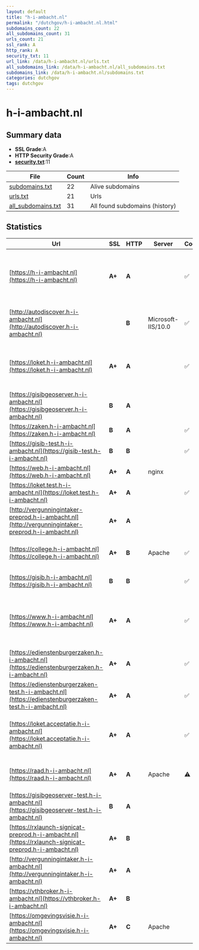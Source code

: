 ```yaml
---
layout: default
title: "h-i-ambacht.nl"
permalink: "/dutchgov/h-i-ambacht.nl.html"
subdomains_count: 22
all_subdomains_count: 31
urls_count: 21
ssl_rank: A
http_rank: A
security_txt: 11
url_link: /data/h-i-ambacht.nl/urls.txt
all_subdomains_link: /data/h-i-ambacht.nl/all_subdomains.txt
subdomains_link: /data/h-i-ambacht.nl/subdomains.txt
categories: dutchgov
tags: dutchgov
---
```



# h-i-ambacht.nl
## Summary data


 - **SSL Grade**:A
 - **HTTP Security Grade**:A
 - **[security.txt](https://www.digitaleoverheid.nl/nieuws/standaard-security-txt-nu-verplicht-voor-overheid/)**:11


| File       | Count | Info |
|------------|-------|------|
|[subdomains.txt](/DutchGovScope/data/h-i-ambacht.nl/subdomains.txt)|22|Alive subdomains|
|[urls.txt](/DutchGovScope/data/h-i-ambacht.nl/urls.txt)|21|Urls|
|[all_subdomains.txt](/DutchGovScope/data/h-i-ambacht.nl/all_subdomains.txt)|31|All found subdomains (history)|


## Statistics


| Url | SSL | HTTP | Server | Cookie | HSTS | CORS | CTO | CSP | XFO | XXP | RP |FP| Tech |Title |
|--------|-------|-------|------|------|------|------|------|------|------|------|------|------|------|------|
|[https://h-i-ambacht.nl](https://h-i-ambacht.nl)| **A+**| **A**||:white_check_mark: |:white_check_mark: | | | :white_check_mark:| :white_check_mark: | :white_check_mark: | :white_check_mark: | |Apache Tomcat Green Valley CMS HSTS Java|Inwoners - Gemee...|
|[http://autodiscover.h-i-ambacht.nl](http://autodiscover.h-i-ambacht.nl)| | **B**|Microsoft-IIS/10.0|:white_check_mark: |:white_check_mark: | | | | :white_check_mark: | :white_check_mark: | :white_check_mark: | |IIS:10.0 Microsoft ASP.NET Windows Server||
|[https://loket.h-i-ambacht.nl](https://loket.h-i-ambacht.nl)| **A+**| **A**||:white_check_mark: |:white_check_mark: | | | :white_check_mark:| :white_check_mark: | :white_check_mark: | :white_check_mark: | |Bootstrap HSTS Java Material Design Lite|Loket van Gemeen...|
|[https://gisibgeoserver.h-i-ambacht.nl](https://gisibgeoserver.h-i-ambacht.nl)| **B**| **A**|| |:white_check_mark: | | | | :white_check_mark: | | :white_check_mark: | |||
|[https://zaken.h-i-ambacht.nl](https://zaken.h-i-ambacht.nl)| **B**| **A**||:white_check_mark: |:white_check_mark: | | | :white_check_mark:| :white_check_mark: | :white_check_mark: | :white_check_mark: | |||
|[https://gisib-test.h-i-ambacht.nl](https://gisib-test.h-i-ambacht.nl)| **B**| **B**||:white_check_mark: |:white_check_mark: | | | | :white_check_mark: | | :white_check_mark: | |HSTS Microsoft ASP.NET|Object moved|
|[https://web.h-i-ambacht.nl](https://web.h-i-ambacht.nl)| **A+**| **A**|nginx| |:white_check_mark: | | | | :white_check_mark: | :white_check_mark: | :white_check_mark: | |HSTS Nginx||
|[https://loket.test.h-i-ambacht.nl](https://loket.test.h-i-ambacht.nl)| **A+**| **A**||:white_check_mark: |:white_check_mark: | | | :white_check_mark:| :white_check_mark: | :white_check_mark: | :white_check_mark: | |HSTS Java|Fout|
|[http://vergunningintaker-preprod.h-i-ambacht.nl](http://vergunningintaker-preprod.h-i-ambacht.nl)| **A+**| **A**|| |:white_check_mark: | | | :white_check_mark:| :white_check_mark: | :white_check_mark: | :white_check_mark: | |Express HSTS Node.js||
|[https://college.h-i-ambacht.nl](https://college.h-i-ambacht.nl)| **A+**| **B**|Apache|:white_check_mark: |:white_check_mark: | | |:warning: | | :white_check_mark: | :white_check_mark: | |Apache HTTP Server HSTS|302 Found|
|[https://gisib.h-i-ambacht.nl](https://gisib.h-i-ambacht.nl)| **B**| **B**||:white_check_mark: |:white_check_mark: | | | | :white_check_mark: | | :white_check_mark: | |HSTS Microsoft ASP.NET|Object moved|
|[https://www.h-i-ambacht.nl](https://www.h-i-ambacht.nl)| **A+**| **A**||:white_check_mark: |:white_check_mark: | | | :white_check_mark:| :white_check_mark: | :white_check_mark: | :white_check_mark: | |Apache Tomcat Green Valley CMS HSTS Java|Inwoners - Gemee...|
|[https://edienstenburgerzaken.h-i-ambacht.nl](https://edienstenburgerzaken.h-i-ambacht.nl)| **A+**| **A**||:white_check_mark: |:white_check_mark: | | | :white_check_mark:| :white_check_mark: | :white_check_mark: | :white_check_mark: | |HSTS|Object moved|
|[https://edienstenburgerzaken-test.h-i-ambacht.nl](https://edienstenburgerzaken-test.h-i-ambacht.nl)| **A+**| **A**||:white_check_mark: |:white_check_mark: | | | :white_check_mark:| :white_check_mark: | :white_check_mark: | :white_check_mark: | |HSTS|Startpagina eDie...|
|[https://loket.acceptatie.h-i-ambacht.nl](https://loket.acceptatie.h-i-ambacht.nl)| **A+**| **A**||:white_check_mark: |:white_check_mark: | | | :white_check_mark:| :white_check_mark: | :white_check_mark: | :white_check_mark: | |Bootstrap HSTS Java Material Design Lite|Loket van Gemeen...|
|[https://raad.h-i-ambacht.nl](https://raad.h-i-ambacht.nl)| **A+**| **A**|Apache|:warning: |:white_check_mark: | | |:warning: | :white_check_mark: | :white_check_mark: | :white_check_mark: | |Apache HTTP Server HSTS|hendrikidoambach...|
|[https://gisibgeoserver-test.h-i-ambacht.nl](https://gisibgeoserver-test.h-i-ambacht.nl)| **B**| **A**|| |:white_check_mark: | | | | :white_check_mark: | | :white_check_mark: | |||
|[https://rxlaunch-signicat-preprod.h-i-ambacht.nl](https://rxlaunch-signicat-preprod.h-i-ambacht.nl)| **A+**| **B**|| |:white_check_mark: | | | | | | :white_check_mark: | |HSTS||
|[http://vergunningintaker.h-i-ambacht.nl](http://vergunningintaker.h-i-ambacht.nl)| **A+**| **A**|| |:white_check_mark: | | | :white_check_mark:| :white_check_mark: | :white_check_mark: | :white_check_mark: | |Express HSTS Node.js||
|[https://vthbroker.h-i-ambacht.nl](https://vthbroker.h-i-ambacht.nl)| **A+**| **B**|| |:white_check_mark: | | | | | | :white_check_mark: | |HSTS||
|[https://omgevingsvisie.h-i-ambacht.nl](https://omgevingsvisie.h-i-ambacht.nl)| **A+**| **C**|Apache| |:white_check_mark: | | | | | | :white_check_mark: | |Apache HTTP Server HSTS|Omgevingsvisie H...|

